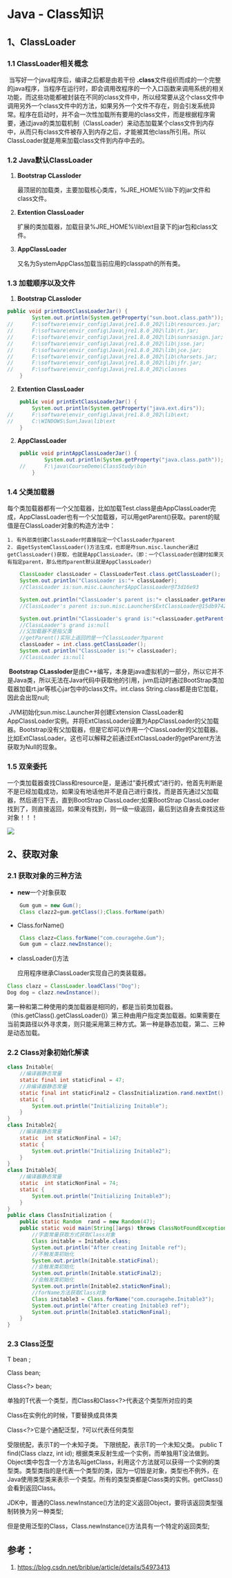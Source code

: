 # Java - Class知识

## 1、ClassLoader

### 1.1 ClassLoader相关概念

​	当写好一个java程序后，编译之后都是由若干份 **.class**文件组织而成的一个完整的java程序，当程序在运行时，即会调用改程序的一个入口函数来调用系统的相关功能，而这些功能都被封装在不同的class文件中，所以经常要从这个class文件中调用另外一个class文件中的方法，如果另外一个文件不存在，则会引发系统异常。程序在启动时，并不会一次性加载所有要用的class文件，而是根据程序需要，通过java的类加载机制（ClassLoader）来动态加载某个class文件到内存中，从而只有class文件被存入到内存之后，才能被其他class所引用。所以ClassLoader就是用来加载class文件到内存中去的。

### 1.2 Java默认ClassLoader

1. **Bootstrap CLassloder**

   最顶层的加载类，主要加载核心类库，%JRE_HOME%\lib下的jar文件和class文件。

2. **Extention ClassLoader**

   扩展的类加载器，加载目录%JRE_HOME%\lib\ext目录下的jar包和class文件。

3. **AppClassLoader**

   又名为SystemAppClass加载当前应用的classpath的所有类。

### 1.3 加载顺序以及文件

1. **Bootstrap CLassloder**

```java
public void printBootClassLoaderJar() {
		System.out.println(System.getProperty("sun.boot.class.path"));
//		F:\software\envir_config\Java\jre1.8.0_202\lib\resources.jar;
//		F:\software\envir_config\Java\jre1.8.0_202\lib\rt.jar;
//		F:\software\envir_config\Java\jre1.8.0_202\lib\sunrsasign.jar;
//		F:\software\envir_config\Java\jre1.8.0_202\lib\jsse.jar;
//		F:\software\envir_config\Java\jre1.8.0_202\lib\jce.jar;
//		F:\software\envir_config\Java\jre1.8.0_202\lib\charsets.jar;
//		F:\software\envir_config\Java\jre1.8.0_202\lib\jfr.jar;
//		F:\software\envir_config\Java\jre1.8.0_202\classes
	}
```

2. **Extention ClassLoader**

```java
	public void printExtClassLoaderJar() {
		System.out.println(System.getProperty("java.ext.dirs"));
//		F:\software\envir_config\Java\jre1.8.0_202\lib\ext;
//		C:\WINDOWS\Sun\Java\lib\ext
	}
```

2. **AppClassLoader**

```java
    public void printAppClassLoaderJar() {
            System.out.println(System.getProperty("java.class.path"));
    //		F:\java\CourseDemo\ClassStudy\bin
        }
```

### 1.4 父类加载器

​	每个类加载器都有一个父加载器，比如加载Test.class是由AppClassLoader完成，AppClassLoader也有一个父加载器，可以用getParent()获取。parent的赋值是在ClassLoader对象的构造方法中：

	1. 有外部类创建ClassLoader时直接指定一个ClassLoader为parent
 	2. 由getSystemClassLoader()方法生成，也即是咋sun.misc.launcher通过getClassLoader()获取，也就是AppClassLoader。（即：一个ClassLoader创建时如果灭有指定parent，那么他的parent默认就是AppClassLoader）

```java
    ClassLoader classLoader = ClassLoaderTest.class.getClassLoader();
    System.out.println("ClassLoader is:"+ classLoader);
    //ClassLoader is:sun.misc.Launcher$AppClassLoader@73d16e93

    System.out.println("ClassLoader's parent is:"+ classLoader.getParent());
    //ClassLoader's parent is:sun.misc.Launcher$ExtClassLoader@15db9742

    System.out.println("ClassLoader's grand is:"+classLoader.getParent().getParent());
    //ClassLoader's grand is:null
    //父加载器不是指父类
    //getParent()实际上返回的是一个ClassLoader为parent
    classLoader = int.class.getClassLoader();
    System.out.println("ClassLoader is:"+ classLoader);
    //ClassLoader is:null
```

​		**Bootstrap CLassloder**是由C++编写，本身是java虚拟机的一部分，所以它并不是Java类，所以无法在Java代码中获取他的引用，jvm启动时通过BootStrap类加载器加载rt.jar等核心jar包中的class文件。int.class String.class都是由它加载，因此会出现null;

​		JVM初始化sun.misc.Launcher并创建Extension ClassLoader和AppClassLoader实例。并将ExtClassLoader设置为AppClassLoader的父加载器。Bootstrap没有父加载器，但是它却可以作用一个ClassLoader的父加载器。比如ExtClassLoader。这也可以解释之前通过ExtClassLoader的getParent方法获取为Null的现象。

### 1.5 双亲委托

​		一个类加载器查找Class和resource是，是通过”委托模式“进行的，他首先判断是不是已经加载成功，如果没有地话他并不是自己进行查找，而是首先通过父加载器，然后递归下去，直到BootStrap ClassLoader;如果BootStrap ClassLoader找到了，则直接返回，如果没有找到，则一级一级返回，最后到达自身去查找这些对象！！！

![](https://imgconvert.csdnimg.cn/aHR0cDovL2ltZy5ibG9nLmNzZG4ubmV0LzIwMTcwMjEwMTkyOTMxNTA1?x-oss-process=image/format,png)

## 2、获取对象

### 2.1 获取对象的三种方法

+ **new**一个对象获取

```java
 	Gum gum = new Gum();
	Class clazz2=gum.getClass();Class.forName(path)
```

+ Class.forName()

```java
	Class clazz=Class.forName("com.couragehe.Gum");
	Gum gum = clazz.newInstance();
```

+ classLoader()方法

  应用程序继承ClassLoader实现自己的类装载器。

```java
Class clazz = ClassLoader.loadClass("Dog");
Dog dog = clazz.newInstance();
```

  ​		第一种和第二种使用的类加载器是相同的，都是当前类加载器。（this.getClass().getClassLoader()）第三种由用户指定类加载器。如果需要在当前类路径以外寻求类，则只能采用第三种方式。第一种是静态加载，第二、三种是动态加载。

### 2.2 Class对象初始化解读

```java
class Initable{
	//编译器静态常量
	static final int staticFinal = 47;
	//非编译器静态常量
	static final int staticFinal2 = ClassInitialization.rand.nextInt();
	static {
		System.out.println("Initializing Initable");
	}
}
class Initable2{
	//编译器静态常量
	static  int staticNonFinal = 147;
	static {
		System.out.println("Initializing Initable2");
	}
}
class Initable3{
	//编译器静态常量
	static  int staticNonFinal = 74;
	static {
		System.out.println("Initializing Initable3");
	}
}
public class ClassInitialization {
	public static Random  rand = new Random(47);
	public static void main(String[]args) throws ClassNotFoundException {
		//字面常量获取方式获取Class对象
	    Class initable = Initable.class;
	    System.out.println("After creating Initable ref");
	    //不触发类初始化
	    System.out.println(Initable.staticFinal);
	    //会触发类初始化
	    System.out.println(Initable.staticFinal2);
	    //会触发类初始化
	    System.out.println(Initable2.staticNonFinal);
	    //forName方法获取Class对象
	    Class initable3 = Class.forName("com.couragehe.Initable3");
	    System.out.println("After creating Initable3 ref");
	    System.out.println(Initable3.staticNonFinal);
	}
}
```

### 2.3 Class泛型

T  bean ;

Class<T> bean;

Class<?> bean;

单独的T代表一个类型，而Class<T>和Class<?>代表这个类型所对应的类

Class<T>在实例化的时候，T要替换成具体类

Class<?>它是个通配泛型，?可以代表任何类型   

<? extends T>受限统配，表示T的一个未知子类。

<? super T>下限统配，表示T的一个未知父类。

public T find(Class<T> clazz, int id);

根据类来反射生成一个实例，而单独用T没法做到。

Object类中包含一个方法名叫getClass，利用这个方法就可以获得一个实例的类型类。类型类指的是代表一个类型的类，因为一切皆是对象，类型也不例外，在Java使用类型类来表示一个类型。所有的类型类都是Class类的实例。getClass()会看到返回Class<?>。

JDK中，普通的Class.newInstance()方法的定义返回Object，要将该返回类型强制转换为另一种类型;

但是使用泛型的Class<T>，Class.newInstance()方法具有一个特定的返回类型;

## 参考：

1. https://blog.csdn.net/briblue/article/details/54973413